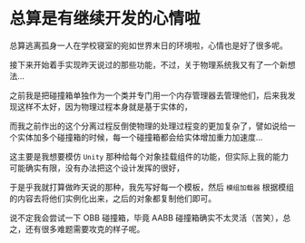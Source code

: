 # 总算是有继续开发的心情啦

总算逃离孤身一人在学校寝室的宛如世界末日的环境啦，心情也是好了很多呢。

接下来开始着手实现昨天说过的那些功能，不过，关于物理系统我又有了一个新想法...

之前我是把碰撞箱单独作为一个类并专门用一个内存管理器去管理他们，后来我发现这样不太好，因为物理过程本身就是基于实体的，

而我之前作出的这个分离过程反倒使物理的处理过程变的更加复杂了，譬如说给一个实体加多个碰撞箱的时候，每一个碰撞箱都会给实体增加重力加速度...

这主要是我想要模仿 `Unity` 那种给每个对象挂载组件的功能，但实际上我的能力可能确实有限，没有办法把这个设计发挥的很好，

于是乎我就打算做昨天说的那种，我先写好每一个模板，然后 `模组加载器` 根据模组的内容去将他们实例化出来，之后的对象都复制他们即可。

说不定我会尝试一下 OBB 碰撞箱，毕竟 AABB 碰撞箱确实不太灵活（苦笑），总之，还有很多难题需要攻克的样子呢。